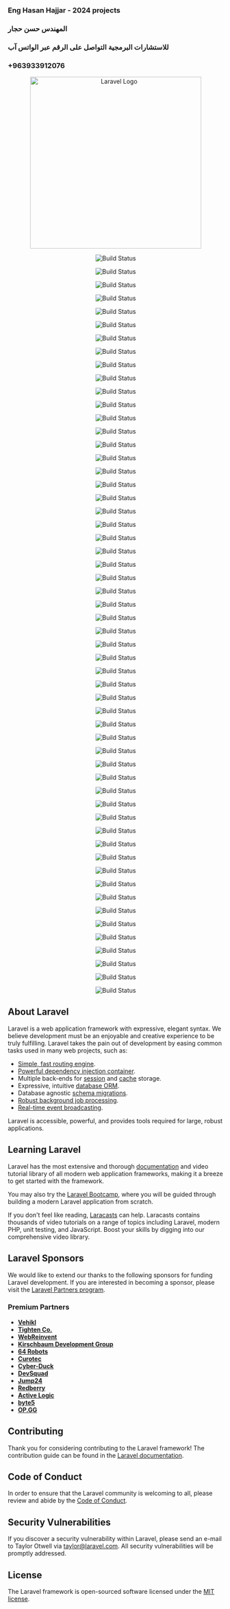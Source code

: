 ### Eng Hasan Hajjar   - 2024 projects
### المهندس حسن حجار
### للاستشارات البرمجية التواصل على الرقم عبر الواتس آب
###   +963933912076

<p align="center"><a href="https://laravel.com" target="_blank"><img src="https://raw.githubusercontent.com/laravel/art/master/logo-lockup/5%20SVG/2%20CMYK/1%20Full%20Color/laravel-logolockup-cmyk-red.svg" width="400" alt="Laravel Logo"></a></p>

<p align="center">
<img src="interfaces/الأدلة.PNG" alt="Build Status">

</p>
<p align="center">
<img src="interfaces/rating.PNG" alt="Build Status">

</p><p align="center">
<img src="interfaces/register arab.PNG" alt="Build Status">

</p><p align="center">
<img src="interfaces/أثناء الحذف يتم ارسال رسالة هل متأكد من الحذف .PNG" alt="Build Status">

</p><p align="center">
<img src="interfaces/أماكن التخييم في الموقع.PNG" alt="Build Status">

</p><p align="center">
<img src="interfaces/إضافة طبيب.PNG" alt="Build Status">

</p><p align="center">
<img src="interfaces/استكمال المعلومات 1.PNG" alt="Build Status">

</p><p align="center">
<img src="interfaces/استكمال المعلومات الزائر.PNG" alt="Build Status">

</p><p align="center">
<img src="interfaces/استكمال المعلومات بتصميم جديد .PNG" alt="Build Status">

</p><p align="center">
<img src="interfaces/اضافة حجز.PNG" alt="Build Status">

</p><p align="center">
<img src="interfaces/اظهار كل العأماكن داخل الموقع.PNG" alt="Build Status">

</p><p align="center">
<img src="interfaces/الأدلة السياحيين التعديل .PNG" alt="Build Status">

</p><p align="center">
<img src="interfaces/الأدلة.PNG" alt="Build Status">

</p><p align="center">
<img src="interfaces/الأماكن من طرف الزائر.PNG" alt="Build Status">

</p><p align="center">
<img src="interfaces/التفاصيل للأماكن بالعربي.PNG" alt="Build Status">

</p><p align="center">
<img src="interfaces/التفاصيل لمعلومات عن الطبيب.PNG" alt="Build Status">

</p><p align="center">
<img src="interfaces/التفاصيل لمكان التخييم.PNG" alt="Build Status">

</p>
<p align="center">
<img src="interfaces/التقييم للموقع.PNG" alt="Build Status">

</p><p align="center">
<img src="interfaces/التقييمات.PNG" alt="Build Status">

</p><p align="center">
<img src="interfaces/الزائرين.PNG" alt="Build Status">

</p>
<p align="center">
<img src="interfaces/الغابات فلترة.PNG" alt="Build Status">

</p><p align="center">
<img src="interfaces/المجموعات التي يمكن حجزها.PNG" alt="Build Status">

</p><p align="center">
<img src="interfaces/الواجهة الرئيسية للوحة التحكم للمدير.PNG" alt="Build Status">

</p>
<p align="center">
<img src="interfaces/الواجهة الرئيسية.PNG" alt="Build Status">

</p><p align="center">
<img src="interfaces/انشاء أماكن للتخييم.PNG" alt="Build Status">

</p><p align="center">
<img src="interfaces/انشاء الأماكن.PNG" alt="Build Status">

</p>
<p align="center">
<img src="interfaces/انشاء دليل سياحي.PNG" alt="Build Status">

</p><p align="center">
<img src="interfaces/انشاء مجموعة الرحلة.PNG" alt="Build Status">

</p><p align="center">
<img src="interfaces/انشاء معلومات الزائر.PNG" alt="Build Status">

</p>
<p align="center">
<img src="interfaces/تسجيل الدخول عربي.PNG" alt="Build Status">

</p><p align="center">
<img src="interfaces/تسجيل الدخول.PNG" alt="Build Status">

</p><p align="center">
<img src="interfaces/تعديل الطبيب.PNG" alt="Build Status">

</p>
<p align="center">
<img src="interfaces/تعديل المعلومات الزائر .PNG" alt="Build Status">

</p><p align="center">
<img src="interfaces/تعديل المكان .PNG" alt="Build Status">

</p><p align="center">
<img src="interfaces/تعديل معلومات الزائر.PNG" alt="Build Status">

</p>
<p align="center">
<img src="interfaces/تغيير لون الخلفية .PNG" alt="Build Status">

</p><p align="center">
<img src="interfaces/تعديل معلومات الطبيب.PNG" alt="Build Status">

</p><p align="center">
<img src="interfaces/تفاصيل الزائر.PNG" alt="Build Status">

</p>
<p align="center">
<img src="interfaces/تفاصيل الطبيب.PNG" alt="Build Status">

</p><p align="center">
<img src="interfaces/تفاصيل المعلومات بعد الاستكمال ومراجعتها.PNG" alt="Build Status">

</p><p align="center">
<img src="interfaces/تفاصيل الموقع في الموقع.PNG" alt="Build Status">

</p>
<p align="center">
<img src="interfaces/تقييم الموقع التخييم أثناء عرض التفاصيل.PNG" alt="Build Status">

</p><p align="center">
<img src="interfaces/جميع االأطباء.PNG" alt="Build Status">

</p><p align="center">
<img src="interfaces/جميع الأطباء بالعربي.PNG" alt="Build Status">

</p>
<p align="center">
<img src="interfaces/جميع الأماكن .PNG" alt="Build Status">

</p><p align="center">
<img src="interfaces/رسالة أنه لايمكن التقييم أكثر من مرة للمستخدم الواحد.PNG" alt="Build Status">

</p><p align="center">
<img src="interfaces/فلترة الصحراء داخل الموقع.PNG" alt="Build Status">

</p>
<p align="center">
<img src="interfaces/كمالة ادخال معلوامت المكان 2.PNG" alt="Build Status">

</p><p align="center">
<img src="interfaces/كمالة التعديل.PNG" alt="Build Status">

</p><p align="center">
<img src="interfaces/واجهة المجموعات.PNG" alt="Build Status">

</p>
<p align="center">
<img src="interfaces/واجهة الحجز في الصفحة الرئيسية.PNG" alt="Build Status">

</p><p align="center">
<img src="interfaces/نظام حجز انشاء.PNG" alt="Build Status">

</p><p align="center">
<img src="interfaces/لوحة التحكم.PNG" alt="Build Status">

</p>
<p align="center">
<img src="interfaces/لوحة التحكم للمدير.PNG" alt="Build Status">

</p><p align="center">
<img src="interfaces/لوحة التحكم الخاصة بالزائر.PNG" alt="Build Status">

</p><p align="center">
<img src="interfaces/لوحة التحكم الخاصة (الواجهة الرئيسية ) بالمدير.PNG" alt="Build Status">

</p>

## About Laravel

Laravel is a web application framework with expressive, elegant syntax. We believe development must be an enjoyable and creative experience to be truly fulfilling. Laravel takes the pain out of development by easing common tasks used in many web projects, such as:

- [Simple, fast routing engine](https://laravel.com/docs/routing).
- [Powerful dependency injection container](https://laravel.com/docs/container).
- Multiple back-ends for [session](https://laravel.com/docs/session) and [cache](https://laravel.com/docs/cache) storage.
- Expressive, intuitive [database ORM](https://laravel.com/docs/eloquent).
- Database agnostic [schema migrations](https://laravel.com/docs/migrations).
- [Robust background job processing](https://laravel.com/docs/queues).
- [Real-time event broadcasting](https://laravel.com/docs/broadcasting).

Laravel is accessible, powerful, and provides tools required for large, robust applications.

## Learning Laravel

Laravel has the most extensive and thorough [documentation](https://laravel.com/docs) and video tutorial library of all modern web application frameworks, making it a breeze to get started with the framework.

You may also try the [Laravel Bootcamp](https://bootcamp.laravel.com), where you will be guided through building a modern Laravel application from scratch.

If you don't feel like reading, [Laracasts](https://laracasts.com) can help. Laracasts contains thousands of video tutorials on a range of topics including Laravel, modern PHP, unit testing, and JavaScript. Boost your skills by digging into our comprehensive video library.

## Laravel Sponsors

We would like to extend our thanks to the following sponsors for funding Laravel development. If you are interested in becoming a sponsor, please visit the [Laravel Partners program](https://partners.laravel.com).

### Premium Partners

- **[Vehikl](https://vehikl.com/)**
- **[Tighten Co.](https://tighten.co)**
- **[WebReinvent](https://webreinvent.com/)**
- **[Kirschbaum Development Group](https://kirschbaumdevelopment.com)**
- **[64 Robots](https://64robots.com)**
- **[Curotec](https://www.curotec.com/services/technologies/laravel/)**
- **[Cyber-Duck](https://cyber-duck.co.uk)**
- **[DevSquad](https://devsquad.com/hire-laravel-developers)**
- **[Jump24](https://jump24.co.uk)**
- **[Redberry](https://redberry.international/laravel/)**
- **[Active Logic](https://activelogic.com)**
- **[byte5](https://byte5.de)**
- **[OP.GG](https://op.gg)**

## Contributing

Thank you for considering contributing to the Laravel framework! The contribution guide can be found in the [Laravel documentation](https://laravel.com/docs/contributions).

## Code of Conduct

In order to ensure that the Laravel community is welcoming to all, please review and abide by the [Code of Conduct](https://laravel.com/docs/contributions#code-of-conduct).

## Security Vulnerabilities

If you discover a security vulnerability within Laravel, please send an e-mail to Taylor Otwell via [taylor@laravel.com](mailto:taylor@laravel.com). All security vulnerabilities will be promptly addressed.

## License

The Laravel framework is open-sourced software licensed under the [MIT license](https://opensource.org/licenses/MIT).
